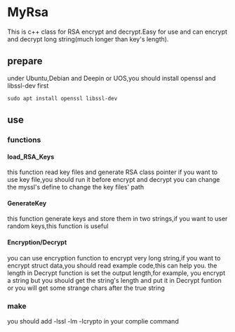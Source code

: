 # MyRsa
This is c++ class for RSA encrypt and decrypt.Easy for use and can encrypt and decrypt long string(much longer than key's length).

## prepare
under Ubuntu,Debian and Deepin or UOS,you should install openssl and libssl-dev first
```shell
sudo apt install openssl libssl-dev
```
## use
### functions
#### load_RSA_Keys
this function read key files and generate RSA class pointer
if you want to use key file,you should run it before encrypt and decrypt
you can change the myssl's define to change the key files' path
#### GenerateKey
this function generate keys and store them in two strings,if you want to user random keys,this function is useful
#### Encryption/Decrypt
you can use encryption function to encrypt very long string,if you want to encrypt struct data,you should read example code,this can help you.
the length in Decrypt function is set the output length,for example,
you encrypt a string but you should get the string's length and put it in Decrypt funtion or you will get some strange chars after the true string
### make
you should add 
-lssl -lm -lcrypto
in your complie command